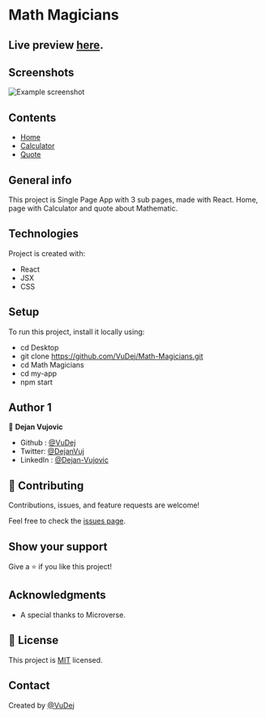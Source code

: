 # Math Magicians


## Live preview [here]( https://vudej.github.io/Math-Magicians/). 


## Screenshots
![Example screenshot]()

## Contents
* [Home](#home)
* [Calculator](#calculator)
* [Quote](#quote)


## General info
This project is Single Page App with 3 sub pages, made with React.
Home, page with Calculator and quote about Mathematic.

## Technologies
Project is created with:
* React
* JSX
* CSS

## Setup
To run this project, install it locally using:
- cd Desktop
- git clone https://github.com/VuDej/Math-Magicians.git
- cd Math Magicians
- cd my-app
- npm start 

## Author 1

👤 **Dejan Vujovic**

- Github : [@VuDej](https://github.com/VuDej)
- Twitter: [@DejanVuj](https://twitter.com/DejanVuj)
- LinkedIn : [@Dejan-Vujovic](https://www.linkedin.com/in/dejan-vujovic-5a0672225/)


## 🤝 Contributing

Contributions, issues, and feature requests are welcome!

Feel free to check the [issues page](https://github.com/VuDej/Math-Magicians/issues/2).

## Show your support

Give a ⭐️ if you like this project!

## Acknowledgments

- A special thanks to Microverse.

## 📝 License

This project is [MIT](LICENSE) licensed.

## Contact
Created by [@VuDej](https://github.com/VuDej)